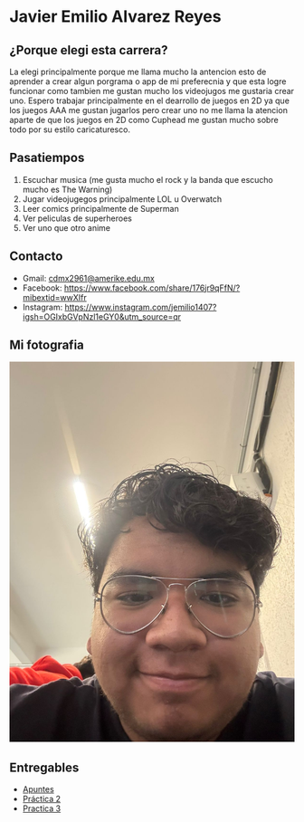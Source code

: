# Javier Emilio Alvarez Reyes 


## ¿Porque elegi esta carrera?
La elegi principalmente porque me llama mucho la antencion esto de aprender a crear algun porgrama o app de mi preferecnia y que esta logre funcionar como tambien me gustan mucho los videojugos me gustaria crear uno. Espero trabajar principalmente en el dearrollo de juegos en 2D ya que los juegos AAA me gustan jugarlos pero crear uno no me llama la atencion aparte de que los juegos en 2D como Cuphead me gustan mucho sobre todo por su estilo caricaturesco.

## Pasatiempos 
1. Escuchar musica (me gusta mucho el rock y la banda que escucho mucho es The Warning)
2. Jugar videojugegos principalmente LOL u Overwatch
3. Leer comics principalmente de Superman
4. Ver peliculas de superheroes 
5. Ver uno que otro anime

## Contacto
- Gmail: cdmx2961@amerike.edu.mx
- Facebook: https://www.facebook.com/share/176jr9qFfN/?mibextid=wwXIfr
- Instagram: https://www.instagram.com/jemilio1407?igsh=OGIxbGVpNzl1eGY0&utm_source=qr

## Mi fotografia
![Mi foto]( assets/yo.jpg)


## Entregables
- [Apuntes](mds/apuntes.md)
- [Práctica 2](mds/ramas-fusiones.md)
- [Practica 3](mds/etiquetas.md)